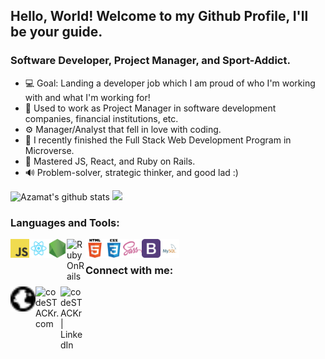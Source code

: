 ## Hello, World! Welcome to my Github Profile, I'll be your guide.

### Software Developer, Project Manager, and Sport-Addict.
- 💻 Goal: Landing a developer job which I am proud of who I'm working with and what I'm working for!
- 👔 Used to work as Project Manager in software development companies, financial institutions, etc.
- ⚙️ Manager/Analyst that fell in love with coding.
- 🔭 I recently finished the Full Stack Web Development Program in Microverse.
- 🌱 Mastered JS, React, and Ruby on Rails.
- 🔊 Problem-solver, strategic thinker, and good lad :)

![Azamat's github stats](https://github-readme-stats.vercel.app/api?username=bettercallazamat&show_icons=true&theme=radical)
<img src="https://github-readme-stats.vercel.app/api/top-langs/?username=bettercallazamat&layout=compact&theme=radical" />

### Languages and Tools:

<img align="left" alt="JavaScript" width="30px" src="https://raw.githubusercontent.com/github/explore/80688e429a7d4ef2fca1e82350fe8e3517d3494d/topics/javascript/javascript.png" />
<img align="left" alt="React" width="30px" src="https://raw.githubusercontent.com/github/explore/80688e429a7d4ef2fca1e82350fe8e3517d3494d/topics/react/react.png" />
<img align="left" alt="Node.js" width="30px" src="https://raw.githubusercontent.com/github/explore/80688e429a7d4ef2fca1e82350fe8e3517d3494d/topics/nodejs/nodejs.png" />
<img align="left" alt="RubyOnRails" width="30px" src="https://avatars.githubusercontent.com/u/4223" />
<img align="left" alt="HTML5" width="30px" src="https://raw.githubusercontent.com/github/explore/80688e429a7d4ef2fca1e82350fe8e3517d3494d/topics/html/html.png" />
<img align="left" alt="CSS3" width="30px" src="https://raw.githubusercontent.com/github/explore/80688e429a7d4ef2fca1e82350fe8e3517d3494d/topics/css/css.png" />
<img align="left" alt="Sass" width="30px" src="https://raw.githubusercontent.com/github/explore/80688e429a7d4ef2fca1e82350fe8e3517d3494d/topics/sass/sass.png" /><img align="left" alt="Bootstrap" width="30px" src="https://raw.githubusercontent.com/github/explore/80688e429a7d4ef2fca1e82350fe8e3517d3494d/topics/bootstrap/bootstrap.png" />
<img align="left" alt="MySQL" width="30px" src="https://raw.githubusercontent.com/github/explore/80688e429a7d4ef2fca1e82350fe8e3517d3494d/topics/mysql/mysql.png" />
<br/>

### Connect with me:
[<img align="left" alt="codeSTACKr.com" width="40px" src="https://raw.githubusercontent.com/iconic/open-iconic/master/svg/globe.svg"/>](https://bettercallazamat.github.io/portfolio/)
[<img align="left" alt="codeSTACKr.com" width="40px" color="white" src="https://mir-s3-cdn-cf.behance.net/project_modules/source/945b0225337909.563440870421b.png"/>](https://bettercallazamat.github.io/portfolio/)
[<img align="left" alt="codeSTACKr | LinkedIn" width="40px" src="https://cdn.jsdelivr.net/npm/simple-icons@v3/icons/linkedin.svg" />](https://www.linkedin.com/in/azamat-nuriddinov/)
<br/>
